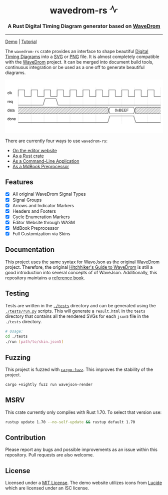 <center>
    <h1>wavedrom-rs <img style="width: 1em; height: 1em;" alt="signal" src="./assets/wave.svg" /></h1>
    <h3>A Rust <b>Digital Timing Diagram</b> generator based on <a href="https://wavedrom.com/">WaveDrom</a></h3>
</center>

---

[Demo][demo] | [Tutorial][book]

The `wavedrom-rs` crate provides an interface to shape beautiful [Digital Timing
Diagrams][dtd] into a [SVG][svg] or [PNG][png] file. It is almost completely compatible with the
[WaveDrom][wavedrom-js] project. It can be merged into document build tools,
continuous integration or be used as a one off to generate beautiful
diagrams.

<p align="center">
    <img src="./assets/banner.gif" alt="Banner Image" />
</p>

There are currently four ways to use `wavedrom-rs`:

- [On the editor website][demo]
- [As a Rust crate][cratesio]
- [As a Command-Line Application][cli]
- [As a MdBook Preprocessor][mdbook-wavedrom]

## Features

- [x] All original WaveDrom Signal Types
- [x] Signal Groups
- [x] Arrows and Indicator Markers
- [x] Headers and Footers
- [x] Cycle Enumeration Markers
- [x] Editor Website through WASM
- [x] MdBook Preprocessor
- [x] Full Customization via Skins

## Documentation

This project uses the same syntax for WaveJson as the original
[WaveDrom][wavedrom-js] project. Therefore, the original [Hitchhiker's Guide to
WaveDrom][hitchhiker] is still a good introduction into several concepts of
of WaveJson. Additionally, this repository maintains a [reference book][book].

## Testing

Tests are written in the [`./tests`](./tests) directory and can be generated
using the [`./tests/run.py`](./tests/run.py) scripts. This will generate a
`result.html` in the `tests` directory that contains all the rendered SVGs for
each `json5` file in the `./tests` directory.

```bash
# Usage:
cd ./tests
./run [path/to/skin.json5]
```

## Fuzzing

This project is fuzzed with [`cargo-fuzz`][cargo-fuzz]. This improves the
stability of the project.

```bash
cargo +nightly fuzz run wavejson-render
```

## MSRV

This crate currently only compiles with Rust 1.70. To select that version use:

```bash
rustup update 1.70 --no-self-update && rustup default 1.70
```

## Contribution

Please report any bugs and possible improvements as an issue within this
repository. Pull requests are also welcome.

## License

Licensed under a [MIT License](./LICENSE). The demo website utilizes icons from
[Lucide][lucide] which are licensed under an ISC license.

[demo]: https://gburghoorn.com/wavedrom
[svg]: https://en.wikipedia.org/wiki/SVG
[png]: https://en.wikipedia.org/wiki/PNG
[wavedrom-js]: https://wavedrom.com/
[tutorial]: https://wavedrom.com/tutorial.html
[lucide]: https://lucide.dev/
[hitchhiker]: https://wavedrom.com/tutorial.html
[cratesio]: https://crates.io/crates/wavedrom-rs
[cli]: ./wavedrom
[mdbook-wavedrom]: ./mdbook-wavedrom
[dtd]: https://en.wikipedia.org/wiki/Digital_timing_diagram
[book]: https://coastalwhite.github.io/wavedrom-rs
[cargo-fuzz]: https://github.com/rust-fuzz/cargo-fuzz